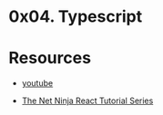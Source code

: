 # 0x04. Typescript



# Resources

- [youtube](https://www.youtube.com/watch?v=XShQO3BvOyM)

- [The Net Ninja React Tutorial Series](https://www.youtube.com/watch?v=2pZmKW9-I_k&list=PL4cUxeGkcC9gUgr39Q_yD6v-bSyMwKPUI)
